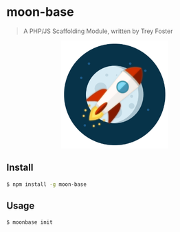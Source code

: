 

# moon-base
> A PHP/JS Scaffolding Module, written by Trey Foster

<p align="center">
<img src="https://github.com/Infamoustrey/moon-base/blob/master/moon-base.png" width="250" />
</p>

## Install
```bash
$ npm install -g moon-base
```

## Usage
```bash
$ moonbase init
```
